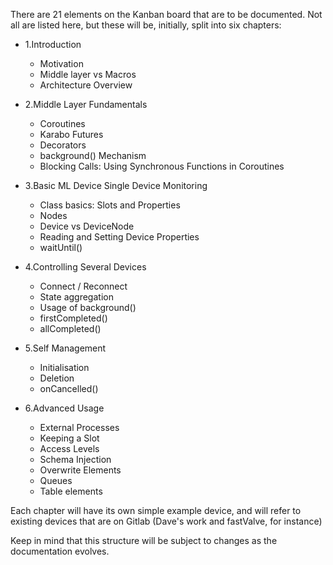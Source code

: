 There are 21 elements on the Kanban board that are to be documented.
Not all are listed here, but these will be, initially, split into six chapters:

- 1.Introduction
    - Motivation
    - Middle layer vs Macros
    - Architecture Overview

- 2.Middle Layer Fundamentals
    - Coroutines
    - Karabo Futures
    - Decorators
    - background() Mechanism
    - Blocking Calls: Using Synchronous Functions in Coroutines

- 3.Basic ML Device Single Device Monitoring
    - Class basics: Slots and Properties
    - Nodes
    - Device vs DeviceNode
    - Reading and Setting Device Properties
    - waitUntil()

- 4.Controlling Several Devices
    - Connect / Reconnect
    - State aggregation
    - Usage of background()
    - firstCompleted()
    - allCompleted()

- 5.Self Management
    - Initialisation
    - Deletion
    - onCancelled()

- 6.Advanced Usage
    - External Processes
    - Keeping a Slot
    - Access Levels
    - Schema Injection
    - Overwrite Elements
    - Queues
    - Table elements

Each chapter will have its own simple example device, and will refer to
existing devices that are on Gitlab (Dave's work and fastValve, for instance)

Keep in mind that this structure will be subject to changes as the documentation
evolves.
